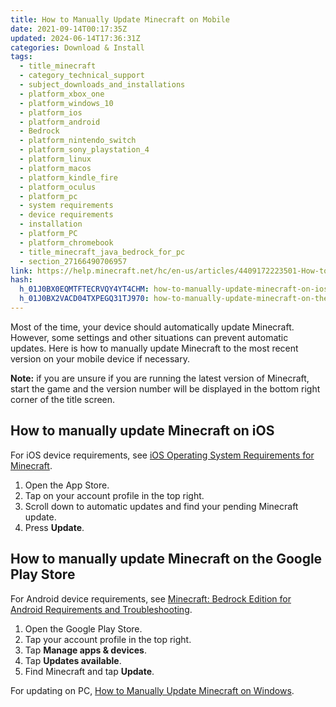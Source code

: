 ```yaml
---
title: How to Manually Update Minecraft on Mobile
date: 2021-09-14T00:17:35Z
updated: 2024-06-14T17:36:31Z
categories: Download & Install
tags:
  - title_minecraft
  - category_technical_support
  - subject_downloads_and_installations
  - platform_xbox_one
  - platform_windows_10
  - platform_ios
  - platform_android
  - Bedrock
  - platform_nintendo_switch
  - platform_sony_playstation_4
  - platform_linux
  - platform_macos
  - platform_kindle_fire
  - platform_oculus
  - platform_pc
  - system requirements
  - device requirements
  - installation
  - platform_PC
  - platform_chromebook
  - title_minecraft_java_bedrock_for_pc
  - section_27166490706957
link: https://help.minecraft.net/hc/en-us/articles/4409172223501-How-to-Manually-Update-Minecraft-on-Mobile
hash:
  h_01J0BX0EQMTFTECRVQY4YT4CHM: how-to-manually-update-minecraft-on-ios
  h_01J0BX2VACD04TXPEGQ31TJ970: how-to-manually-update-minecraft-on-the-google-play-store
---
```


Most of the time, your device should automatically update Minecraft. However, some settings and other situations can prevent automatic updates. Here is how to manually update Minecraft to the most recent version on your mobile device if necessary.

**Note:** if you are unsure if you are running the latest version of Minecraft, start the game and the version number will be displayed in the bottom right corner of the title screen.

## How to manually update Minecraft on iOS

For iOS device requirements, see [iOS Operating System Requirements for Minecraft](./iOS-Operating-System-Requirements-for-Minecraft.md).

1.  Open the App Store.
2.  Tap on your account profile in the top right.
3.  Scroll down to automatic updates and find your pending Minecraft update.
4.  Press **Update**.

## How to manually update Minecraft on the Google Play Store

For Android device requirements, see [Minecraft: Bedrock Edition for Android Requirements and Troubleshooting](../Performance-Troubleshooting/Minecraft-Bedrock-Edition-for-Android-Requirements-and-Troubleshooting.md).

1.  Open the Google Play Store.
2.  Tap your account profile in the top right.
3.  Tap **Manage apps & devices**.
4.  Tap **Updates available**.
5.  Find Minecraft and tap **Update**.

For updating on PC, [How to Manually Update Minecraft on Windows](./How-to-Manually-Update-Minecraft-on-Windows.md).
